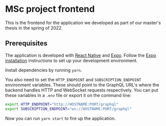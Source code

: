 # MSc project frontend

This is the frontend for the application we developed as part of our master's
thesis in the spring of 2022.

## Prerequisites

The application is developed with [React Native][] and [Expo][]. Follow the
[Expo installation][] instructions to set up your development environment.

[React Native]: https://reactnative.dev/
[Expo]: https://expo.dev/
[Expo installation]: https://docs.expo.dev/get-started/installation/

Install dependencies by running `yarn`.

You also need to set the `HTTP_ENDPOINT` and `SUBSCRIPTION_ENDPOINT` environment
variables. These should point to the GraphQL URL's where the backend handles
HTTP and WebSocket requests respectively. You can put these variables
in a `.env` file or export it on the command line:

```bash
export HTTP_ENDPOINT="http://HOSTNAME:PORT/graphql"
export SUBSCRIPTION_ENDPOINT="ws://HOSTNAME:PORT/graphql"
```

Now you can run `yarn start` to fire up the application.
